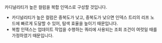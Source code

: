 카디널리티가 높은 컬럼을 복합 인덱스로 구성할 것입니다.
- 카디널리티가 높은 컬럼은 중복도가 낮고, 중복도가 낮으면 인덱스 트리의 리프 노드에 빠르게 도달할 수 있어, 탐색 효율을 높이기 때문입니다.
- 복합 인덱스는 업데이트 작업을 수행하는 쿼리에 사용되는 조회 조건이 여럿일 때를 가정하였기 때문입니다.
